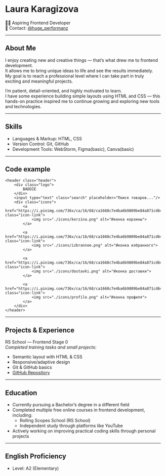 # Laura Karagizova

👩‍💻 Aspiring Frontend Developer  
📧 Contact: [@huge_performanz](https://t.me/@wliqueur)

---

## About Me

I enjoy creating new and creative things — that’s what drew me to frontend development.  
It allows me to bring unique ideas to life and see the results immediately.  
My goal is to reach a professional level where I can take part in truly exciting and meaningful projects.

I’m patient, detail-oriented, and highly motivated to learn.  
I have some experience building simple layouts using HTML and CSS — this hands-on practice inspired me to continue growing and exploring new tools and technologies.

---

##  Skills

- Languages & Markup: HTML, CSS
- Version Control: Git, GitHub
- Development Tools: WebStorm, Figma(basic), Canva(basic)

---

##  Сode example
```
<header class="header">
    <div class="logo">
        BADDIE
    </div>
    <input type="text" class="search" placeholder="Поиск товаров..."/>
    <div class="icons">
        <a href="https://i.pinimg.com/736x/ca/16/68/ca1668c7e4ba6b9809be84a871cd6486.jpg" class="icon-link">
            <img src="./icons/korzina.png" alt="Иконка корзины">
        </a>

        <a href="https://i.pinimg.com/736x/ca/16/68/ca1668c7e4ba6b9809be84a871cd6486.jpg" class="icon-link">
            <img src="./icons/izbrannoe.png" alt="Иконка избранного">
        </a>

        <a href="https://i.pinimg.com/736x/ca/16/68/ca1668c7e4ba6b9809be84a871cd6486.jpg" class="icon-link">
            <img src="./icons/dostavki.png" alt="Иконка доставки">
        </a>

        <a href="https://i.pinimg.com/736x/ca/16/68/ca1668c7e4ba6b9809be84a871cd6486.jpg" class="icon-link">
            <img src="./icons/profile.png" alt="Иконка профиля">
        </a>
    </div>
</header>
```

---
 
##  Projects & Experience

RS School — Frontend Stage 0  
_Completed training tasks and small projects:_
- Semantic layout with HTML & CSS
- Responsive/adaptive design
- Git & GitHub basics
- [GitHub Repository](https://github.com/HugePerformanz)

---

## Education

- Currently pursuing a Bachelor’s degree in a different field
- Completed multiple free online courses in frontend development, including:
    - Rolling Scopes School (RS School)
    - Independent study through platforms like YouTube
- Actively working on improving practical coding skills through personal projects

---

##  English Proficiency

- Level: A2 (Elementary)